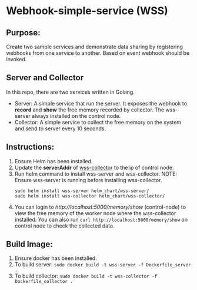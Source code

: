# Webhook-simple-service (WSS)

## Purpose:
Create two sample services and demonstrate data sharing by registering webhooks from one service to another. Based on event webhook should be invoked.

## Server and Collector
In this repo, there are two services written in Golang. 
- Server: A simple service that run the server. It exposes the webhook to **record** and **show** the free memory recorded by collector. The wss-server always installed on the control node.
- Collector: A simple service to collect the free memory on the system and send to server every 10 seconds.

## Instructions:
1. Ensure Helm has been installed. 
2. Update the **serverAddr** of [wss-collector](helm_chart/wss-collector/values.yaml#L13) to the ip of control node. 
3. Run helm command to install wss-server and wss-collector. 
NOTE: Ensure wss-server is running before installing wss-collector. 
   ```
   sudo helm install wss-server helm_chart/wss-server/
   sudo helm install wss-collector helm_chart/wss-collector/
   ```
4. You can login to _http://localhost:5000/memory/show_ (control-node) to view the free memory of the worker node where the wss-collector installed. 
   You can also run ```curl http://localhost:5000/memory/show``` on control node to check the collected data.

## Build Image:
1. Ensure docker has been installed. 
2. To build server: 
```sudo docker build -t wss-server -f Dockerfile_server .```
2. To build collector:
 ```sudo docker build -t wss-collector -f Dockerfile_collector .```